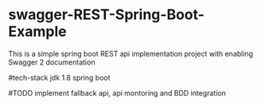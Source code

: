 # swagger-REST-Spring-Boot-Example
This is a simple spring boot REST api implementation project with enabling Swagger 2 documentation

#tech-stack
jdk 1.8
spring boot

#TODO
implement fallback api, api montoring and BDD integration
